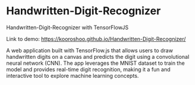 # Handwritten-Digit-Recognizer
Handwritten-Digit-Recognizer with TensorFlowJS

Link to demo: https://kooroshoo.github.io/Handwritten-Digit-Recognizer/

A web application built with TensorFlow.js that allows users to draw handwritten digits on a canvas and predicts the digit using a convolutional neural network (CNN). The app leverages the MNIST dataset to train the model and provides real-time digit recognition, making it a fun and interactive tool to explore machine learning concepts.

